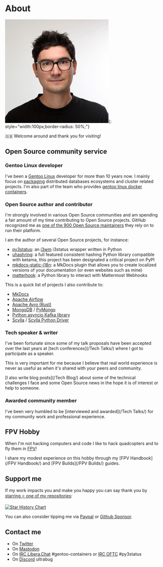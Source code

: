 # About

![ultrabug](assets/images/aj.jpg){: style="width:100px;border-radius: 50%;"}

:gb: Welcome around and thank you for visiting!

## Open Source community service

### Gentoo Linux developer

I've been a [Gentoo Linux](https://gentoo.org) developer for more than 10 years now. I mainly focus on [packaging](https://packages.gentoo.org/maintainer/ultrabug@gentoo.org) distributed databases ecosystems and cluster related projects. I'm also part of the team who provides [gentoo linux docker containers](https://hub.docker.com/orgs/gentoo).

### Open Source author and contributor

I'm strongly involved in various Open Source communities and am spending a fair amount of my time contributing to Open Source projects. GitHub recognized me as [one of the 900 Open Source maintainers](https://github.blog/2022-06-24-thank-you-to-our-maintainers/) they rely on to run their platform.

I am the author of several Open Source projects, for instance:

- [py3status](https://github.com/ultrabug/py3status): an [i3wm](https://i3wm.org/) i3status wrapper written in Python
- [uhashring](https://github.com/ultrabug/uhashring): a full featured consistent hashing Python library compatible with ketama, this project has been designated a critical project on PyPI
- [mkdocs-static-i18n](https://github.com/ultrabug/mkdocs-static-i18n): a MkDocs plugin that allows you to create localized versions of your documentation (or even websites such as mine)
- [matterhook](https://github.com/numberly/matterhook): a Python library to interact with Mattermost Webhooks

This is a quick list of projects I also contribute to:

- [MkDocs](https://github.com/mkdocs/mkdocs)
- [Apache Airflow](https://github.com/apache/airflow)
- [Apache Avro (Rust)](https://github.com/apache/avro)
- [MongoDB](https://github.com/mongodb/mongo) / [PyMongo](https://github.com/mongodb/mongo-python-driver)
- [Python asyncio Kafka library](https://github.com/aio-libs/aiokafka)
- [Scylla](https://github.com/scylladb/scylla) / [Scylla Python Driver](https://github.com/scylladb/python-driver)

### Tech speaker & writer

I've been fortunate since some of my talk proposals have been accepted over the last years at [tech conferences](/Tech Talks/) where I got to participate as a speaker.

This is very important for me because I believe that real world experience is never as useful as when it's shared with your peers and community.

[I also write blog posts](/Tech Blog/) about some of the technical challenges I face and some Open Source news in the hope it is of interest or help to someone.

### Awarded community member

I've been very humbled to be [interviewed and awarded](/Tech Talks/) for my community work and professional experience.

## FPV Hobby

When I'm not hacking computers and code I like to hack quadcopters and to fly them in [FPV](https://en.wikipedia.org/wiki/First-person_view_(radio_control))!

I share my modest experience on this hobby through my [FPV Handbook](/FPV Handbook/) and [FPV Builds](/FPV Builds/) guides.

## Support me

If my work impacts you and make you happy you can say thank you by [starring :star: one of my repositories](https://github.com/ultrabug):

[![Star History Chart](https://api.star-history.com/svg?repos=ultrabug/py3status,ultrabug/mkdocs-static-i18n,ultrabug/uhashring&type=Date)](https://star-history.com/#ultrabug/py3status&ultrabug/mkdocs-static-i18n&ultrabug/uhashring&Date)

You can also consider tipping me via [Paypal](https://paypal.me/alexysjacob1) or [Github Sponsor](https://github.com/sponsors/ultrabug).

## Contact me

- On [Twitter](https://twitter.com/ultrabug)
- On [Mastodon](https://mastodon.social/@ultrabug)
- On [IRC Libera.Chat](https://libera.chat/) #gentoo-containers or [IRC OFTC](https://www.oftc.net/) #py3status
- On [Discord](https://discord.com/) ultrabug
